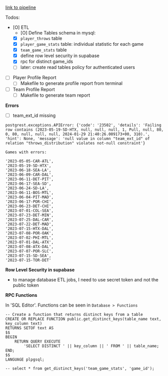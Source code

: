
[link to pipeline](https://docs.google.com/drawings/d/1IdWRcp2mRWDZX7EwqnIUUZ3jFeHZ4ynZm599IL8uahc/edit)

Todos:
- [O] ETL
    - [O] Define Tables schema in mysql:
	- [X] `player_throws` table
	- [X] `player_game_stats` table: individual statistic for each game
	- [X] `team_game_stats` table
    - [X] define row level security in supabase
    - [X] rpc for distinct game_ids
    - [ ] later: create read tables policy for authenticated users
- [ ] Player Profile Report
    - [ ] Makefile to generate profile report from terminal
- [ ] Team Profile Report
    - [ ] Makefile to generate team report

**Errors**

- [ ] team_ext_id missing

```
postgrest.exceptions.APIError: {'code': '23502', 'details': 'Failing row contains (2023-05-19-SD-HTX, null, null, null, 1, Pull, null, 80, 0, 80, null, null, null, 2024-01-29 21:40:26.009173+00, 310).', 'hint': None, 'message': 'null value in column "team_ext_id" of relation "throws_distribution" violates not-null constraint'}

Games with errors:

'2023-05-05-CAR-ATL',
'2023-05-19-SD-HTX',
'2023-06-18-SEA-LA',
'2023-06-09-CAR-DAL',
'2023-06-11-DET-PIT',
'2023-06-17-SEA-SD',
'2023-06-24-SD-LA',
'2023-06-11-BOS-MTL',
'2023-06-04-PIT-MAD',
'2023-06-17-POR-CHI',
'2023-06-23-DET-CHI',
'2023-07-01-COL-SEA',
'2023-07-23-DET-MIN',
'2023-07-25-DAL-CAR',
'2023-07-22-DET-MAD',
'2023-07-15-HTX-DAL',
'2023-07-08-POR-OAK',
'2023-07-02-PHI-MTL',
'2023-07-01-DAL-ATX',
'2023-07-08-ATX-DAL',
'2023-07-07-POR-SLC',
'2023-07-15-SD-SEA',
'2023-07-15-TOR-DET'
```


**Row Level Security in supabase**

- to manage database ETL jobs, I need to use secret token and not the public token

**RPC Functions**

In 'SQL Editor'. Functions can be seen in `Database > Functions`

```
-- Create a function that returns distinct keys from a table
CREATE OR REPLACE FUNCTION public.get_distinct_keys(table_name text, key_column text)
RETURNS SETOF text AS
$$
BEGIN
    RETURN QUERY EXECUTE
        'SELECT DISTINCT ' || key_column || ' FROM ' || table_name;
END;
$$
LANGUAGE plpgsql;

-- select * from get_distinct_keys('team_game_stats', 'game_id');
```
